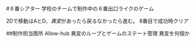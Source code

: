 #８番シアター
学校のチームで制作中の８番出口ライクのゲーム

2Dで移動はAとD、*異変*があったら戻るなかったら進む。
8番目で成功時クリア

##制作担当箇所
Allow-hub
異変のループとゲームのステート管理
異変を何個か
